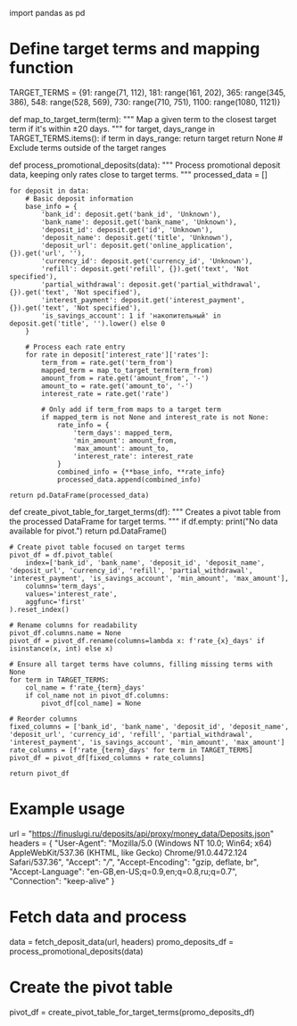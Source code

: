 import pandas as pd

# Define target terms and mapping function
TARGET_TERMS = {91: range(71, 112), 181: range(161, 202), 365: range(345, 386),
                548: range(528, 569), 730: range(710, 751), 1100: range(1080, 1121)}

def map_to_target_term(term):
    """
    Map a given term to the closest target term if it's within ±20 days.
    """
    for target, days_range in TARGET_TERMS.items():
        if term in days_range:
            return target
    return None  # Exclude terms outside of the target ranges

def process_promotional_deposits(data):
    """
    Process promotional deposit data, keeping only rates close to target terms.
    """
    processed_data = []

    for deposit in data:
        # Basic deposit information
        base_info = {
            'bank_id': deposit.get('bank_id', 'Unknown'),
            'bank_name': deposit.get('bank_name', 'Unknown'),
            'deposit_id': deposit.get('id', 'Unknown'),
            'deposit_name': deposit.get('title', 'Unknown'),
            'deposit_url': deposit.get('online_application', {}).get('url', ''),
            'currency_id': deposit.get('currency_id', 'Unknown'),
            'refill': deposit.get('refill', {}).get('text', 'Not specified'),
            'partial_withdrawal': deposit.get('partial_withdrawal', {}).get('text', 'Not specified'),
            'interest_payment': deposit.get('interest_payment', {}).get('text', 'Not specified'),
            'is_savings_account': 1 if 'накопительный' in deposit.get('title', '').lower() else 0
        }

        # Process each rate entry
        for rate in deposit['interest_rate']['rates']:
            term_from = rate.get('term_from')
            mapped_term = map_to_target_term(term_from)
            amount_from = rate.get('amount_from', '-')
            amount_to = rate.get('amount_to', '-')
            interest_rate = rate.get('rate')
            
            # Only add if term_from maps to a target term
            if mapped_term is not None and interest_rate is not None:
                rate_info = {
                    'term_days': mapped_term,
                    'min_amount': amount_from,
                    'max_amount': amount_to,
                    'interest_rate': interest_rate
                }
                combined_info = {**base_info, **rate_info}
                processed_data.append(combined_info)

    return pd.DataFrame(processed_data)

def create_pivot_table_for_target_terms(df):
    """
    Creates a pivot table from the processed DataFrame for target terms.
    """
    if df.empty:
        print("No data available for pivot.")
        return pd.DataFrame()

    # Create pivot table focused on target terms
    pivot_df = df.pivot_table(
        index=['bank_id', 'bank_name', 'deposit_id', 'deposit_name', 'deposit_url', 'currency_id', 'refill', 'partial_withdrawal', 'interest_payment', 'is_savings_account', 'min_amount', 'max_amount'],
        columns='term_days',
        values='interest_rate',
        aggfunc='first'
    ).reset_index()

    # Rename columns for readability
    pivot_df.columns.name = None
    pivot_df = pivot_df.rename(columns=lambda x: f'rate_{x}_days' if isinstance(x, int) else x)

    # Ensure all target terms have columns, filling missing terms with None
    for term in TARGET_TERMS:
        col_name = f'rate_{term}_days'
        if col_name not in pivot_df.columns:
            pivot_df[col_name] = None

    # Reorder columns
    fixed_columns = ['bank_id', 'bank_name', 'deposit_id', 'deposit_name', 'deposit_url', 'currency_id', 'refill', 'partial_withdrawal', 'interest_payment', 'is_savings_account', 'min_amount', 'max_amount']
    rate_columns = [f'rate_{term}_days' for term in TARGET_TERMS]
    pivot_df = pivot_df[fixed_columns + rate_columns]

    return pivot_df

# Example usage
url = "https://finuslugi.ru/deposits/api/proxy/money_data/Deposits.json"
headers = {
    "User-Agent": "Mozilla/5.0 (Windows NT 10.0; Win64; x64) AppleWebKit/537.36 (KHTML, like Gecko) Chrome/91.0.4472.124 Safari/537.36",
    "Accept": "*/*",
    "Accept-Encoding": "gzip, deflate, br",
    "Accept-Language": "en-GB,en-US;q=0.9,en;q=0.8,ru;q=0.7",
    "Connection": "keep-alive"
}

# Fetch data and process
data = fetch_deposit_data(url, headers)
promo_deposits_df = process_promotional_deposits(data)

# Create the pivot table
pivot_df = create_pivot_table_for_target_terms(promo_deposits_df)
